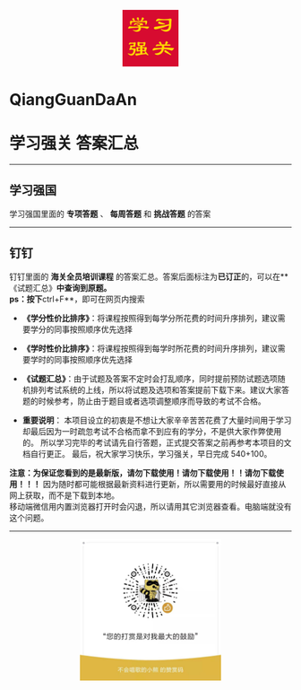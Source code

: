 <p align="center"><img width="20%" src="学习强关logo.jpg" /></p>

# QiangGuanDaAn #

# 学习强关 答案汇总 #

---

## 学习强国 ##

学习强国里面的 **专项答题** 、 **每周答题** 和 **挑战答题** 的答案

---

## 钉钉 ##

钉钉里面的 **海关全员培训课程** 的答案汇总。答案后面标注为**已订正**的，可以在**《试题汇总》**中查询到原题。  
ps：按下**ctrl+F**，即可在网页内搜索

+ **《学分性价比排序》**：将课程按照得到每学分所花费的时间升序排列，建议需要学分的同事按照顺序优先选择
+ **《学时性价比排序》**：将课程按照得到每学时所花费的时间升序排列，建议需要学时的同事按照顺序优先选择
+ **《试题汇总》**：由于试题及答案不定时会打乱顺序，同时提前预防试题选项随机排列考试系统的上线，所以将试题及选项和答案提前下载下来。建议大家答题的时候参考，防止由于题目或者选项调整顺序而导致的考试不合格。

+ **重要说明**：
本项目设立的初衷是不想让大家辛辛苦苦花费了大量时间用于学习却最后因为一时疏忽考试不合格而拿不到应有的学分，不是供大家作弊使用的。
所以学习完毕的考试请先自行答题，正式提交答案之前再参考本项目的文档自行更正。
最后，祝大家学习快乐，学习强关，早日完成 540+100。
  
**注意：为保证您看到的是最新版，请勿下载使用！请勿下载使用！！请勿下载使用！！！** 因为随时都可能根据最新资料进行更新，所以需要用的时候最好直接从网上获取，而不是下载到本地。  
移动端微信用内置浏览器打开时会闪退，所以请用其它浏览器查看。电脑端就没有这个问题。


---

<p align="center"><img width="50%" src="微信打赏码.jpg" /></p>
